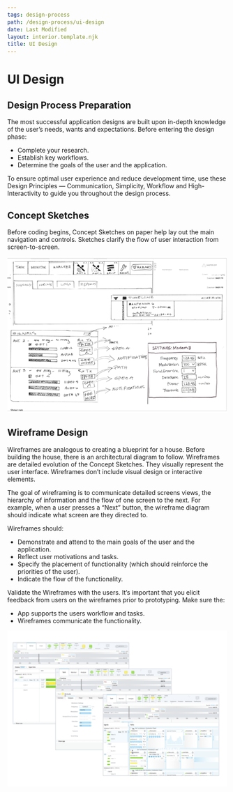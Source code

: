 ```yaml
---
tags: design-process
path: /design-process/ui-design
date: Last Modified
layout: interior.template.njk
title: UI Design
---
```


# UI Design

## Design Process Preparation

The most successful application designs are built upon in-depth knowledge of the user’s needs, wants and expectations. Before entering the design phase:

- Complete your research.
- Establish key workflows.
- Determine the goals of the user and the application.

To ensure optimal user experience and reduce development time, use these Design Principles — Communication, Simplicity, Workflow and High-Interactivity to guide you throughout the design process.

## Concept Sketches

Before coding begins, Concept Sketches on paper help lay out the main navigation and controls. Sketches clarify the flow of user interaction from screen-to-screen.

![Hand drawn wireframe example](/img/ui-design/concept-sketches.png 'Example of a hand drawn wireframe concept')

## Wireframe Design

Wireframes are analogous to creating a blueprint for a house. Before building the house, there is an architectural diagram to follow. Wireframes are detailed evolution of the Concept Sketches. They visually represent the user interface. Wireframes don’t include visual design or interactive elements.

The goal of wireframing is to communicate detailed screens views, the hierarchy of information and the flow of one screen to the next. For example, when a user presses a “Next” button, the wireframe diagram should indicate what screen are they directed to.

Wireframes should:

- Demonstrate and attend to the main goals of the user and the application.
- Reflect user motivations and tasks.
- Specify the placement of functionality (which should reinforce the priorities of the user).
- Indicate the flow of the functionality.

Validate the Wireframes with the users. It’s important that you elicit feedback from users on the wireframes prior to prototyping. Make sure the:

- App supports the users workflow and tasks.
- Wireframes communicate the functionality.

![Low fidelity wireframes](/img/ui-design/wireframes.png 'Example of a low fidelity wireframes executed in a design program')
